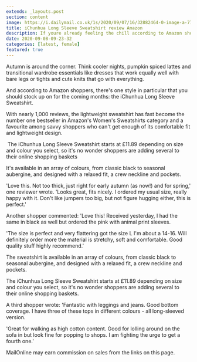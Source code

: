 ```yaml
---
extends: _layouts.post
section: content
image: https://i.dailymail.co.uk/1s/2020/09/07/16/32882464-0-image-a-77_1599494153130.jpg 
title: iChunhua Long Sleeve Sweatshirt review Amazon 
description: If youre already feeling the chill according to Amazon shoppers, theres one style, in particular, you should stock up on for the upcoming months - the iChunhua Long Sleeve Sweatshirt. 
date: 2020-09-08-09-23-32 
categories: [latest, female] 
featured: true 
--- 
```

Autumn is around the corner. Think cooler nights, pumpkin spiced lattes and transitional wardrobe essentials like dresses that work equally well with bare legs or tights and cute knits that go with everything.

And according to Amazon shoppers, there's one style in particular that you should stock up on for the coming months: the iChunhua Long Sleeve Sweatshirt. 

With nearly 1,000 reviews, the lightweight sweatshirt has fast become the number one bestseller in Amazon's Women's Sweatshirts category and a favourite among savvy shoppers who can't get enough of its comfortable fit and lightweight design.

 The iChunhua Long Sleeve Sweatshirt starts at £11.89 depending on size and colour you select, so it's no wonder shoppers are adding several to their online shopping baskets

It's available in an array of colours, from classic black to seasonal aubergine, and designed with a relaxed fit, a crew neckline and pockets.

'Love this. Not too thick, just right for early autumn (as now!) and for spring,' one reviewer wrote. 'Looks great, fits nicely. I ordered my usual size, really happy with it. Don't like jumpers too big, but not figure hugging either, this is perfect.'

Another shopper commented: 'Love this! Received yesterday, I had the same in black as well but ordered the pink with animal print sleeves.

'The size is perfect and very flattering got the size L I'm about a 14-16. Will definitely order more the material is stretchy, soft and comfortable. Good quality stuff highly recommend.'

The sweatshirt is available in an array of colours, from classic black to seasonal aubergine, and designed with a relaxed fit, a crew neckline and pockets.

The iChunhua Long Sleeve Sweatshirt starts at £11.89 depending on size and colour you select, so it's no wonder shoppers are adding several to their online shopping baskets.

A third shopper wrote: 'Fantastic with leggings and jeans. Good bottom coverage. I have three of these tops in different colours - all long-sleeved version.

'Great for walking as high cotton content. Good for lolling around on the sofa in but look fine for popping to shops. I am fighting the urge to get a fourth one.'

MailOnline may earn commission on sales from the links on this page. 

